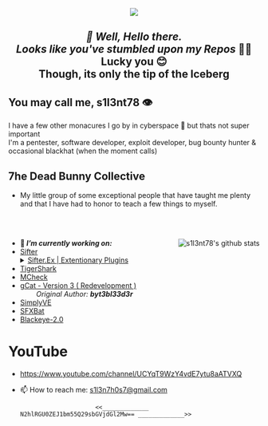 <p align="middle"><img align="middle" src="https://raw.githubusercontent.com/s1l3nt78/s1l3nt78.github.io/master/.vs/log.png"></p>

<h2 align="Middle"><em><strong>👋 Well, Hello there.</strong></h><br />
<h align="Middle">Looks like you've stumbled upon my Repos</em> 🐱‍👓</h><br />
<h align="Middle">Lucky you 😊</h><br />
<h align="Middle">Though, its only the tip of the Iceberg</h>


## You may call me, s1l3nt78 👁

 I have a few other monacures I go by in cyberspace 🐇 but thats not super important
  <br />
 I'm a pentester, software developer, exploit developer, bug bounty hunter & occasional blackhat (when the moment calls)
  
## 7he Dead Bunny Collective
 + My little group of some exceptional people that have taught me plenty <br />
 and that I have had to honor to teach a few things to myself. 

<br /><br />

<img align="right" src="https://camo.githubusercontent.com/3f488744235bd0b4205f66b050e8f24c08f0e3eb/68747470733a2f2f6769746875622d726561646d652d73746174732e76657263656c2e6170702f6170693f757365726e616d653d73316c336e7437382673686f775f69636f6e733d74727565267468656d653d7261646963616c" alt="s1l3nt78's github stats" style="max-width:90%;">


- 🔭<strong><em> I’m currently working on: </strong></em> 
- <a href="https://github.com/s1l3nt78/sifter">Sifter</a>
    &emsp; <details><summary><a href="https://github.com/Sifter-Ex">Sifter.Ex | Extentionary Plugins</a></summary>
    &emsp;    ├── <a href="https://github.com/Sifter-Ex/PlugPack">PlugPack</a><br />
    &emsp;    ├── <a href="https://github.com/Sifter-Ex/gPlug">gPlug</a><br />
    &emsp;    ├── <a href="https://github.com/Sifter-Ex/cPlug">cPlug</a><br />
    &emsp;    ├── <a href="https://github.com/Sifter-Ex/mPlug">mPlug</a><br />
    &emsp;    ├── <a href="https://github.com/Sifter-Ex/fPlug">fPlug</a><br />
    &emsp;    └── ...<br />
    </details>
- <a href="https://github.com/s1l3nt78/TigerShark">TigerShark</a>
- <a href="https://github.com/s1l3nt78/MkCheck">MCheck</a>
- <a href="https://github.com/7dbc/gCat">gCat - Version 3 ( Redevelopment )</a> <br />
&emsp;&emsp; <em>Original Author: <strong>byt3bl33d3r</strong></em><br />
- <a href="https://github.com/7dbc/SimplyVE">SimplyVE</a><br />
- <a href="https://github.com/7dbc/SFXBat">SFXBat</a><br />
- <a href="https://github.com/Blackeye2/blackeye">Blackeye-2.0</a>

# YouTube
- https://www.youtube.com/channel/UCYqT9WzY4vdE7ytu8aATVXQ

- 📫 How to reach me:
    s1l3n7h0s7@gmail.com
    
    
                           <<_____________ N2hlRGU0ZEJ1bm55Q29sbGVjdGl2Mw== _____________>>
